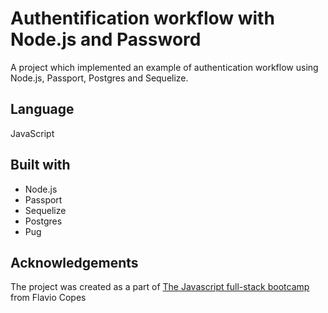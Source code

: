 # Authentification workflow with Node.js and Password

A project which implemented an example of authentication workflow using Node.js, Passport, Postgres and Sequelize.

## Language

JavaScript

## Built with

-   Node.js
-   Passport
-   Sequelize
-   Postgres
-   Pug

## Acknowledgements

The project was created as a part of [The Javascript full-stack bootcamp](https://thejsbootcamp.com/) from Flavio Copes
